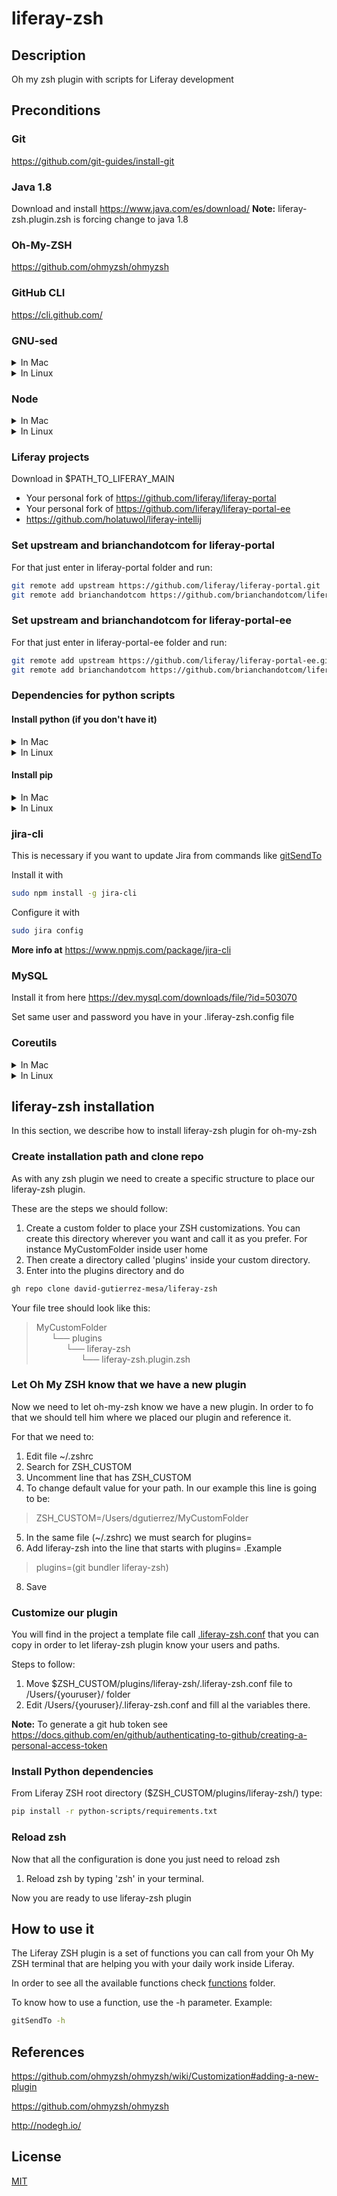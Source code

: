# liferay-zsh
## Description
Oh my zsh plugin with scripts for Liferay development

## Preconditions

### Git
https://github.com/git-guides/install-git

### Java 1.8
Download and install https://www.java.com/es/download/
**Note:** liferay-zsh.plugin.zsh is forcing change to java 1.8

### Oh-My-ZSH
https://github.com/ohmyzsh/ohmyzsh

### GitHub CLI
https://cli.github.com/

### GNU-sed
<details>
<summary>In Mac</summary>
  
```bash
brew install gnu-sed
```
</details>
<details>
<summary>In Linux</summary>
Not needed in Linux
</details>

### Node
<details>
<summary>In Mac</summary>
https://nodejs.org/en/download/package-manager#macos
  
```bash
brew install node
```
</details>
<details>
<summary>In Linux</summary>
https://www.digitalocean.com/community/tutorials/how-to-install-node-js-on-ubuntu-20-04
  
```bash
sudo apt update && sudo apt install nodejs && sudo apt install npm
```
</details>

### Liferay projects
Download in $PATH_TO_LIFERAY_MAIN
* Your personal fork of https://github.com/liferay/liferay-portal
* Your personal fork of https://github.com/liferay/liferay-portal-ee
* https://github.com/holatuwol/liferay-intellij

### Set upstream and brianchandotcom for liferay-portal
For that just enter in liferay-portal folder and run:
```bash
git remote add upstream https://github.com/liferay/liferay-portal.git
git remote add brianchandotcom https://github.com/brianchandotcom/liferay-portal.git
```

### Set upstream and brianchandotcom for liferay-portal-ee
For that just enter in liferay-portal-ee folder and run:
```bash
git remote add upstream https://github.com/liferay/liferay-portal-ee.git
git remote add brianchandotcom https://github.com/brianchandotcom/liferay-portal-ee.git
```

### Dependencies for python scripts
#### Install python (if you don't have it)

<details>
<summary>In Mac</summary>
  
```bash
brew install python
```
</details>
<details>
<summary>In Linux</summary>

```bash
sudo apt update && sudo apt install python3
```
</details>

#### Install pip
<details>
<summary>In Mac</summary>
  
Homebrew installs pip pointing to the Homebrew’d Python 3 for you.
</details>
<details>
<summary>In Linux</summary>

```bash
sudo apt install python3-pip
```
</details>

### jira-cli
This is necessary if you want to update Jira from commands like [gitSendTo](https://github.com/david-gutierrez-mesa/liferay-zsh/blob/master/functions/gitSendTo)

Install it with 
```bash
sudo npm install -g jira-cli 
```

Configure it with
```bash
sudo jira config
```

**More info at** https://www.npmjs.com/package/jira-cli

### MySQL
Install it from here https://dev.mysql.com/downloads/file/?id=503070

Set same user and password you have in your .liferay-zsh.config file

### Coreutils
<details>
<summary>In Mac</summary>
  
```bash
brew install coreutils
```
</details>
<details>
<summary>In Linux</summary>

```bash
sudo apt-get update -y && sudo apt-get install -y coreutils
```
</details>


## liferay-zsh installation

In this section, we describe how to install liferay-zsh plugin for oh-my-zsh

### Create installation path and clone repo
As with any zsh plugin we need to create a specific structure to place our liferay-zsh plugin.

These are the steps we should follow:
1. Create a custom folder to place your ZSH customizations. You can create this directory wherever you want and call it as you prefer. For instance MyCustomFolder inside user home
2. Then create a directory called 'plugins' inside your custom directory. 
3. Enter into the plugins directory and do
```bash
gh repo clone david-gutierrez-mesa/liferay-zsh
```

Your file tree should look like this:
> MyCustomFolder<br/>
> &nbsp;&nbsp;&nbsp;&nbsp;&nbsp;&nbsp;└── plugins<br/>
> &nbsp;&nbsp;&nbsp;&nbsp;&nbsp;&nbsp;&nbsp;&nbsp;&nbsp;&nbsp;&nbsp;&nbsp;└── liferay-zsh<br/>
> &nbsp;&nbsp;&nbsp;&nbsp;&nbsp;&nbsp;&nbsp;&nbsp;&nbsp;&nbsp;&nbsp;&nbsp;&nbsp;&nbsp;&nbsp;&nbsp;&nbsp;&nbsp;└── liferay-zsh.plugin.zsh


### Let Oh My ZSH know that we have a new plugin
Now we need to let oh-my-zsh know we have a new plugin. In order to fo that we should tell him  where we placed our plugin and reference it. 

For that we need to:
1. Edit file ~/.zshrc 
2. Search for ZSH_CUSTOM
3. Uncomment line that has ZSH_CUSTOM 
4. To change default value for your path. In our example this line is going to be:
> ZSH_CUSTOM=/Users/dgutierrez/MyCustomFolder
5. In the same file (~/.zshrc) we must search for plugins=
6. Add liferay-zsh into the line that starts with plugins= .Example
> plugins=(git bundler liferay-zsh)
8. Save

### Customize our plugin
You will find in the project a template file call [.liferay-zsh.conf](https://github.com/david-gutierrez-mesa/liferay-zsh/blob/master/.liferay-zsh.config) that you can copy in order to let liferay-zsh plugin know your users and paths.

Steps to follow:
1. Move $ZSH_CUSTOM/plugins/liferay-zsh/.liferay-zsh.conf file to /Users/{youruser}/ folder 
2. Edit /Users/{youruser}/.liferay-zsh.conf and fill al the variables there.

**Note:** To generate a git hub token see https://docs.github.com/en/github/authenticating-to-github/creating-a-personal-access-token

### Install Python dependencies
From Liferay ZSH root directory ($ZSH_CUSTOM/plugins/liferay-zsh/) type:
```bash
pip install -r python-scripts/requirements.txt
```

### Reload zsh
Now that all the configuration is done you just need to reload zsh
1. Reload zsh by typing 'zsh' in your terminal. 

Now you are ready to use liferay-zsh plugin

## How to use it
The Liferay ZSH plugin is a set of functions you can call from your Oh My ZSH terminal that are helping you with your daily work inside Liferay.

In order to see all the available functions check [functions](https://github.com/david-gutierrez-mesa/liferay-zsh/tree/master/functions) folder.

To know how to use a function, use the -h parameter. Example:
```bash
gitSendTo -h
```

## References
https://github.com/ohmyzsh/ohmyzsh/wiki/Customization#adding-a-new-plugin

https://github.com/ohmyzsh/ohmyzsh

http://nodegh.io/

## License
[MIT](https://choosealicense.com/licenses/mit/)
